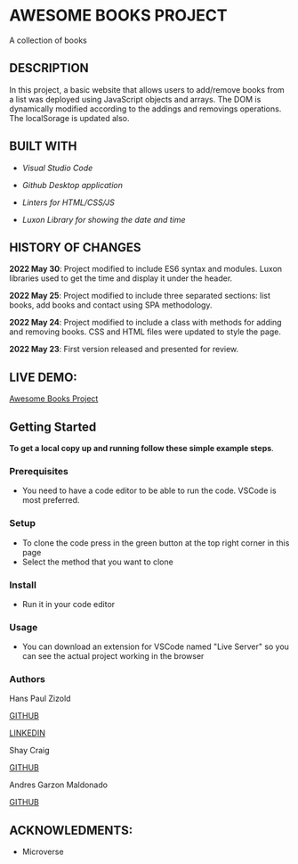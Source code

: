 # AWESOME BOOKS PROJECT
A collection of books

## DESCRIPTION
In this project, a basic website that allows users to add/remove books from a list was deployed using JavaScript objects and arrays.
The DOM is dynamically modified according to the addings and removings operations. The localSorage is updated also.

## BUILT WITH
- *Visual Studio Code*

- *Github Desktop application*

- *Linters for HTML/CSS/JS*

- *Luxon Library for showing the date and time*

## HISTORY OF CHANGES
**2022 May 30**: Project modified to include ES6 syntax and modules. Luxon libraries used to get the time and display it under the header.

**2022 May 25**: Project modified to include three separated sections: list books, add books and contact using SPA methodology.

**2022 May 24**: Project modified to include a class with methods for adding and removing books. CSS and HTML files were updated to style the page.

**2022 May 23**: First version released and presented for review.

## LIVE DEMO: 

[Awesome Books Project](https://hanszizold.github.io/AwesomeBooksES6/)

## Getting Started

**To get a local copy up and running follow these simple example steps**.

### Prerequisites

- You need to have a code editor to be able to run the code. VSCode is most preferred.

### Setup

- To clone the code press in the green button at the top right corner in this page
- Select the method that you want to clone

### Install

- Run it in your code editor

### Usage

- You can download an extension for VSCode named "Live Server" so you can see the actual project working in the browser

### Authors

Hans Paul Zizold
    
  [GITHUB](https://github.com/HansZizold)

  [LINKEDIN](https://www.linkedin.com/in/hans-paul-zizold-37129037/)

Shay Craig
    
  [GITHUB](https://github.com/craigs40)

Andres Garzon Maldonado
    
  [GITHUB](https://github.com/andgarzonmal)

## ACKNOWLEDMENTS: 

- Microverse
